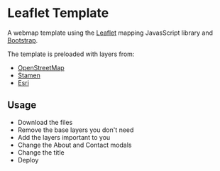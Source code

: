 # Leaflet Template

A webmap template using the [Leaflet](http://leafletjs.com) mapping JavasScript library and [Bootstrap](http://getbootstrap.com).

The template is preloaded with layers from:
- [OpenStreetMap](https://www.openstreetmap.org)
- [Stamen](http://stamen.com)
- [Esri](http://esri.com)

## Usage
- Download the files
- Remove the base layers you don't need
- Add the layers important to you
- Change the About and Contact modals
- Change the title
- Deploy